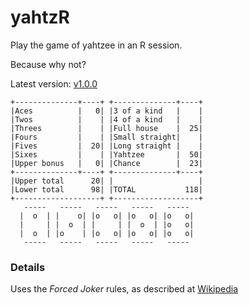 # yahtzR

Play the game of yahtzee in an R session.

Because why not?

Latest version: [v1.0.0](https://github.com/JerBoon/yahtzR/releases/tag/v1.0.0)

```
+--------------+----+ +--------------+----+
|Aces          |   0| |3 of a kind   |    |
|Twos          |    | |4 of a kind   |    |
|Threes        |    | |Full house    |  25|
|Fours         |    | |Small straight|    |
|Fives         |  20| |Long straight |    |
|Sixes         |    | |Yahtzee       |  50|
|Upper bonus   |   0| |Chance        |  23|
+--------------+----+ +--------------+----+
|Upper total      20| |                   |
|Lower total      98| |TOTAL           118|
+-------------------+ +-------------------+
   -----   -----   -----   -----   ----- 
  |  o  | |    o| |o   o| |o   o| |o   o|
  |     | |  o  | |     | |  o  | |o   o|
  |  o  | |o    | |o   o| |o   o| |o   o|
   -----   -----   -----   -----   ----- 
```
### Details

Uses the _Forced Joker_ rules, as described at 
[Wikipedia](https://en.wikipedia.org/wiki/Yahtzee)
